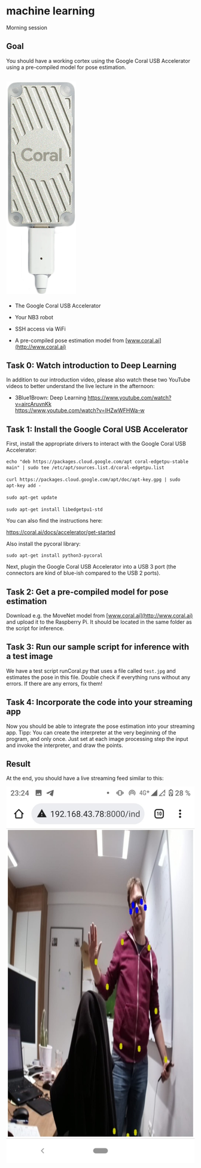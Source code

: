 machine learning
================

Morning session

Goal
----

You should have a working cortex using the Google Coral USB Accelerator
using a pre-compiled model for pose estimation.

![](./media/image1.png)
--------------------------------------------------------------------------------------

-   The Google Coral USB Accelerator

-   Your NB3 robot

-   SSH access via WiFi

-   A pre-compiled pose estimation model from
    [www.coral.ai](http://www.coral.ai)

Task 0: Watch introduction to Deep Learning
-------------------------------------------

In addition to our introduction video, please also watch these two
YouTube videos to better understand the live lecture in the afternoon:

-   3Blue1Brown: Deep Learning
    <https://www.youtube.com/watch?v=aircAruvnKk>\
    <https://www.youtube.com/watch?v=IHZwWFHWa-w>

Task 1: Install the Google Coral USB Accelerator
------------------------------------------------

First, install the appropriate drivers to interact with the Google Coral
USB Accelerator:

    echo "deb https://packages.cloud.google.com/apt coral-edgetpu-stable
    main" | sudo tee /etc/apt/sources.list.d/coral-edgetpu.list

    curl https://packages.cloud.google.com/apt/doc/apt-key.gpg | sudo
    apt-key add -

    sudo apt-get update

    sudo apt-get install libedgetpu1-std

You can also find the instructions here:

<https://coral.ai/docs/accelerator/get-started>

Also install the pycoral library:

    sudo apt-get install python3-pycoral

Next, plugin the Google Coral USB Accelerator into a USB 3 port (the connectors are kind of blue-ish compared to the USB 2 ports).

Task 2: Get a pre-compiled model for pose estimation
----------------------------------------------------

Download e.g. the MoveNet model from [www.coral.ai](http://www.coral.ai) and upload it to the Raspberry Pi. It should be located in the same folder as the script for inference.

Task 3: Run our sample script for inference with a test image
-------------------------------------------------------------

We have a test script runCoral.py that uses a file called `test.jpg` and estimates the pose in this file. Double check if everything runs without any errors. If there are any errors, fix them!

Task 4: Incorporate the code into your streaming app
----------------------------------------------------

Now you should be able to integrate the pose estimation into your streaming app. Tipp: You can create the interpreter at the very beginning of the program, and only once. Just set at each image processing step the input and invoke the interpreter, and draw the points.

Result
------

At the end, you should have a live streaming feed similar to this:

![](./media/image2.jpeg)